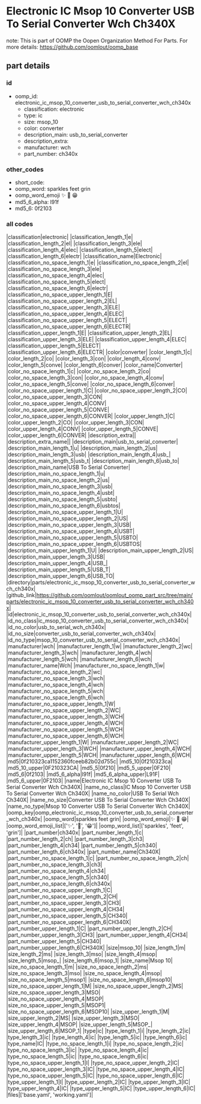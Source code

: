 # Electronic IC Msop 10 Converter USB To Serial Converter Wch Ch340X  

note: This is part of OOMP the Oopen Organization Method For Parts. For more details: https://github.com/oomlout/oomp_base

##  part details





### id
* oomp_id: electronic_ic_msop_10_converter_usb_to_serial_converter_wch_ch340x
  * classification: electronic
  * type: ic
  * size: msop_10
  * color: converter
  * description_main: usb_to_serial_converter
  * description_extra: 
  * manufacturer: wch
  * part_number: ch340x

### other_codes
* short_code: 
* oomp_word: sparkles feet grin
* oomp_word_emoji :sparkles: :feet: :grin:
* md5_6_alpha: l91f
* md5_6: 0f2103

### all codes 
|classification|electronic|
|classification_length_1|e|
|classification_length_2|el|
|classification_length_3|ele|
|classification_length_4|elec|
|classification_length_5|elect|
|classification_length_6|electr|
|classification_name|Electronic|
|classification_no_space_length_1|e|
|classification_no_space_length_2|el|
|classification_no_space_length_3|ele|
|classification_no_space_length_4|elec|
|classification_no_space_length_5|elect|
|classification_no_space_length_6|electr|
|classification_no_space_upper_length_1|E|
|classification_no_space_upper_length_2|EL|
|classification_no_space_upper_length_3|ELE|
|classification_no_space_upper_length_4|ELEC|
|classification_no_space_upper_length_5|ELECT|
|classification_no_space_upper_length_6|ELECTR|
|classification_upper_length_1|E|
|classification_upper_length_2|EL|
|classification_upper_length_3|ELE|
|classification_upper_length_4|ELEC|
|classification_upper_length_5|ELECT|
|classification_upper_length_6|ELECTR|
|color|converter|
|color_length_1|c|
|color_length_2|co|
|color_length_3|con|
|color_length_4|conv|
|color_length_5|conve|
|color_length_6|conver|
|color_name|Converter|
|color_no_space_length_1|c|
|color_no_space_length_2|co|
|color_no_space_length_3|con|
|color_no_space_length_4|conv|
|color_no_space_length_5|conve|
|color_no_space_length_6|conver|
|color_no_space_upper_length_1|C|
|color_no_space_upper_length_2|CO|
|color_no_space_upper_length_3|CON|
|color_no_space_upper_length_4|CONV|
|color_no_space_upper_length_5|CONVE|
|color_no_space_upper_length_6|CONVER|
|color_upper_length_1|C|
|color_upper_length_2|CO|
|color_upper_length_3|CON|
|color_upper_length_4|CONV|
|color_upper_length_5|CONVE|
|color_upper_length_6|CONVER|
|description_extra||
|description_extra_name||
|description_main|usb_to_serial_converter|
|description_main_length_1|u|
|description_main_length_2|us|
|description_main_length_3|usb|
|description_main_length_4|usb_|
|description_main_length_5|usb_t|
|description_main_length_6|usb_to|
|description_main_name|USB To Serial Converter|
|description_main_no_space_length_1|u|
|description_main_no_space_length_2|us|
|description_main_no_space_length_3|usb|
|description_main_no_space_length_4|usbt|
|description_main_no_space_length_5|usbto|
|description_main_no_space_length_6|usbtos|
|description_main_no_space_upper_length_1|U|
|description_main_no_space_upper_length_2|US|
|description_main_no_space_upper_length_3|USB|
|description_main_no_space_upper_length_4|USBT|
|description_main_no_space_upper_length_5|USBTO|
|description_main_no_space_upper_length_6|USBTOS|
|description_main_upper_length_1|U|
|description_main_upper_length_2|US|
|description_main_upper_length_3|USB|
|description_main_upper_length_4|USB_|
|description_main_upper_length_5|USB_T|
|description_main_upper_length_6|USB_TO|
|directory|parts/electronic_ic_msop_10_converter_usb_to_serial_converter_wch_ch340x|
|github_link|https://github.com/oomlout/oomlout_oomp_part_src/tree/main/parts/electronic_ic_msop_10_converter_usb_to_serial_converter_wch_ch340x|
|id|electronic_ic_msop_10_converter_usb_to_serial_converter_wch_ch340x|
|id_no_class|ic_msop_10_converter_usb_to_serial_converter_wch_ch340x|
|id_no_color|usb_to_serial_wch_ch340x|
|id_no_size|converter_usb_to_serial_converter_wch_ch340x|
|id_no_type|msop_10_converter_usb_to_serial_converter_wch_ch340x|
|manufacturer|wch|
|manufacturer_length_1|w|
|manufacturer_length_2|wc|
|manufacturer_length_3|wch|
|manufacturer_length_4|wch|
|manufacturer_length_5|wch|
|manufacturer_length_6|wch|
|manufacturer_name|Wch|
|manufacturer_no_space_length_1|w|
|manufacturer_no_space_length_2|wc|
|manufacturer_no_space_length_3|wch|
|manufacturer_no_space_length_4|wch|
|manufacturer_no_space_length_5|wch|
|manufacturer_no_space_length_6|wch|
|manufacturer_no_space_upper_length_1|W|
|manufacturer_no_space_upper_length_2|WC|
|manufacturer_no_space_upper_length_3|WCH|
|manufacturer_no_space_upper_length_4|WCH|
|manufacturer_no_space_upper_length_5|WCH|
|manufacturer_no_space_upper_length_6|WCH|
|manufacturer_upper_length_1|W|
|manufacturer_upper_length_2|WC|
|manufacturer_upper_length_3|WCH|
|manufacturer_upper_length_4|WCH|
|manufacturer_upper_length_5|WCH|
|manufacturer_upper_length_6|WCH|
|md5|0f210323ca1152360fceeb82b02d755c|
|md5_10|0f210323ca|
|md5_10_upper|0F210323CA|
|md5_5|0f210|
|md5_5_upper|0F210|
|md5_6|0f2103|
|md5_6_alpha|l91f|
|md5_6_alpha_upper|L91F|
|md5_6_upper|0F2103|
|name|Electronic IC Msop 10 Converter USB To Serial Converter Wch Ch340X|
|name_no_class|IC Msop 10 Converter USB To Serial Converter Wch Ch340X|
|name_no_color|USB To Serial Wch Ch340X|
|name_no_size|Converter USB To Serial Converter Wch Ch340X|
|name_no_type|Msop 10 Converter USB To Serial Converter Wch Ch340X|
|oomp_key|oomp_electronic_ic_msop_10_converter_usb_to_serial_converter_wch_ch340x|
|oomp_word|sparkles feet grin|
|oomp_word_emoji|:sparkles: :feet: :grin:|
|oomp_word_emoji_list|[':sparkles:', ':feet:', ':grin:']|
|oomp_word_list|['sparkles', 'feet', 'grin']|
|part_number|ch340x|
|part_number_length_1|c|
|part_number_length_2|ch|
|part_number_length_3|ch3|
|part_number_length_4|ch34|
|part_number_length_5|ch340|
|part_number_length_6|ch340x|
|part_number_name|Ch340X|
|part_number_no_space_length_1|c|
|part_number_no_space_length_2|ch|
|part_number_no_space_length_3|ch3|
|part_number_no_space_length_4|ch34|
|part_number_no_space_length_5|ch340|
|part_number_no_space_length_6|ch340x|
|part_number_no_space_upper_length_1|C|
|part_number_no_space_upper_length_2|CH|
|part_number_no_space_upper_length_3|CH3|
|part_number_no_space_upper_length_4|CH34|
|part_number_no_space_upper_length_5|CH340|
|part_number_no_space_upper_length_6|CH340X|
|part_number_upper_length_1|C|
|part_number_upper_length_2|CH|
|part_number_upper_length_3|CH3|
|part_number_upper_length_4|CH34|
|part_number_upper_length_5|CH340|
|part_number_upper_length_6|CH340X|
|size|msop_10|
|size_length_1|m|
|size_length_2|ms|
|size_length_3|mso|
|size_length_4|msop|
|size_length_5|msop_|
|size_length_6|msop_1|
|size_name|Msop 10|
|size_no_space_length_1|m|
|size_no_space_length_2|ms|
|size_no_space_length_3|mso|
|size_no_space_length_4|msop|
|size_no_space_length_5|msop1|
|size_no_space_length_6|msop10|
|size_no_space_upper_length_1|M|
|size_no_space_upper_length_2|MS|
|size_no_space_upper_length_3|MSO|
|size_no_space_upper_length_4|MSOP|
|size_no_space_upper_length_5|MSOP1|
|size_no_space_upper_length_6|MSOP10|
|size_upper_length_1|M|
|size_upper_length_2|MS|
|size_upper_length_3|MSO|
|size_upper_length_4|MSOP|
|size_upper_length_5|MSOP_|
|size_upper_length_6|MSOP_1|
|type|ic|
|type_length_1|i|
|type_length_2|ic|
|type_length_3|ic|
|type_length_4|ic|
|type_length_5|ic|
|type_length_6|ic|
|type_name|IC|
|type_no_space_length_1|i|
|type_no_space_length_2|ic|
|type_no_space_length_3|ic|
|type_no_space_length_4|ic|
|type_no_space_length_5|ic|
|type_no_space_length_6|ic|
|type_no_space_upper_length_1|I|
|type_no_space_upper_length_2|IC|
|type_no_space_upper_length_3|IC|
|type_no_space_upper_length_4|IC|
|type_no_space_upper_length_5|IC|
|type_no_space_upper_length_6|IC|
|type_upper_length_1|I|
|type_upper_length_2|IC|
|type_upper_length_3|IC|
|type_upper_length_4|IC|
|type_upper_length_5|IC|
|type_upper_length_6|IC|
|files|['base.yaml', 'working.yaml']|
